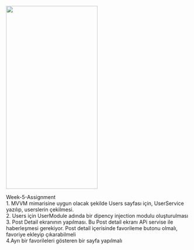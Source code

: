<p float="left">
  <img src="https://user-images.githubusercontent.com/78666794/197391995-4da9c963-facf-4ce8-8623-8ecae79bb246.gif" width="250" height="500"/>
</p>
Week-5-Assignment
<br>
1. MVVM mimarisine uygun olacak şekilde Users sayfası için, UserService yazılıp, userslerin çekilmesi.
<br>
2. Users için UserModule adında bir dipency injection modulu oluşturulması
<br>
3. Post Detail ekranının yapılması. Bu Post detail ekranı APi servise ile haberleşmesi gerekiyor. Post detail içerisinde favorileme butonu olmalı, favoriye ekleyip çıkarabilmeli
<br>
4.Ayrı bir favorileleri gösteren bir sayfa yapılmalı

